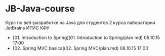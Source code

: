 # JB-Java-course
Курс по веб-разработке на Java для студентов 2 курса лаборатории JetBrains ИТИС КФУ

* [01. Introduction to Spring](01. Introduction to Spring/plan.md) 05.10.15 17:00
* [02. Spring MVC basics](02. Spring MVC/plan.md) 08.10.15 17:00

